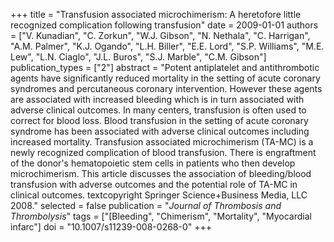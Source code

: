 +++
title = "Transfusion associated microchimerism: A heretofore little recognized complication following transfusion"
date = 2009-01-01
authors = ["V. Kunadian", "C. Zorkun", "W.J. Gibson", "N. Nethala", "C. Harrigan", "A.M. Palmer", "K.J. Ogando", "L.H. Biller", "E.E. Lord", "S.P. Williams", "M.E. Lew", "L.N. Ciaglo", "J.L. Buros", "S.J. Marble", "C.M. Gibson"]
publication_types = ["2"]
abstract = "Potent antiplatelet and antithrombotic agents have significantly reduced mortality in the setting of acute coronary syndromes and percutaneous coronary intervention. However these agents are associated with increased bleeding which is in turn associated with adverse clinical outcomes. In many centers, transfusion is often used to correct for blood loss. Blood transfusion in the setting of acute coronary syndrome has been associated with adverse clinical outcomes including increased mortality. Transfusion associated microchimerism (TA-MC) is a newly recognized complication of blood transfusion. There is engraftment of the donor's hematopoietic stem cells in patients who then develop microchimerism. This article discusses the association of bleeding/blood transfusion with adverse outcomes and the potential role of TA-MC in clinical outcomes. textcopyright Springer Science+Business Media, LLC 2008."
selected = false
publication = "*Journal of Thrombosis and Thrombolysis*"
tags = ["[Bleeding", "Chimerism", "Mortality", "Myocardial infarc"]
doi = "10.1007/s11239-008-0268-0"
+++

